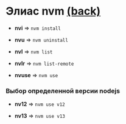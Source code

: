 # Элиас nvm [(back)](../../readme.md)

- **nvi** => `nvm install`

- **nvu** => `nvm uninstall`

- **nvl** => `nvm list`

- **nvlr** => `nvm list-remote`

- **nvuse** => `nvm use`

### Выбор определенной версии nodejs

- **nv12** => `nvm use v12`

- **nv13** => `nvm use v13`
